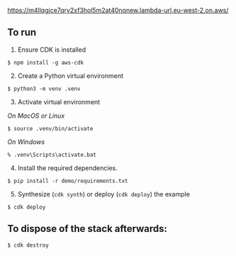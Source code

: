 https://m4llqgjce7qry2xf3hol5m2at40nqnew.lambda-url.eu-west-2.on.aws/

## To run
1. Ensure CDK is installed
```
$ npm install -g aws-cdk
```

2. Create a Python virtual environment
```
$ python3 -m venv .venv
```

3. Activate virtual environment

_On MacOS or Linux_
```
$ source .venv/bin/activate
```

_On Windows_
```
% .venv\Scripts\activate.bat
```

4. Install the required dependencies.

```
$ pip install -r demo/requirements.txt
```

5. Synthesize (`cdk synth`) or deploy (`cdk deploy`) the example

```
$ cdk deploy
```

## To dispose of the stack afterwards:

```
$ cdk destroy
```
